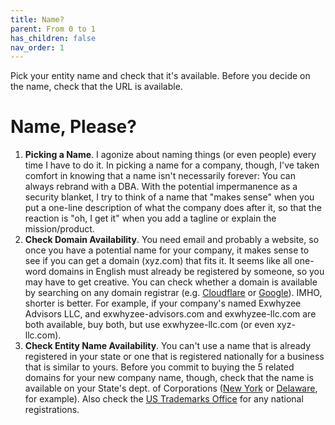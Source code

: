 ```yaml
---
title: Name?
parent: From 0 to 1
has_children: false
nav_order: 1
---
```


Pick your entity name and check that it's available. Before you decide on the name, check that the URL is available.

# Name, Please?

1. **Picking a Name**. I agonize about naming things (or even people) every time I have to do it. In picking a name for a company, though, I've taken comfort in knowing that a name isn't necessarily forever: You can always rebrand with a DBA. With the potential impermanence as a security blanket, I try to think of a name that "makes sense" when you put a one-line description of what the company does after it, so that the reaction is "oh, I get it" when you add a tagline or explain the mission/product.
2. **Check Domain Availability**. You need email and probably a website, so once you have a potential name for your company, it makes sense to see if you can get a domain (xyz.com) that fits it. It seems like all one-word domains in English must already be registered by someone, so you may have to get creative. You can check whether a domain is available by searching on any domain registrar (e.g. [Cloudflare](https://www.cloudflare.com/products/registrar/) or [Google](https://domains.google)). IMHO, shorter is better. For example, if your company's named Exwhyzee Advisors LLC, and exwhyzee-advisors.com and exwhyzee-llc.com are both available, buy both, but use exwhyzee-llc.com (or even xyz-llc.com).
3. **Check Entity Name Availability**. You can't use a name that is already registered in your state or one that is registered nationally for a business that is similar to yours. Before you commit to buying the 5 related domains for your new company name, though, check that the name is available on your State's dept. of Corporations ([New York](https://appext20.dos.ny.gov/corp\_public/corpsearch.entity\_search\_entry) or [Delaware](https://icis.corp.delaware.gov/Ecorp/EntitySearch/NameSearch.aspx), for example). Also check the [US Trademarks Office](https://tmsearch.uspto.gov) for any national registrations.
